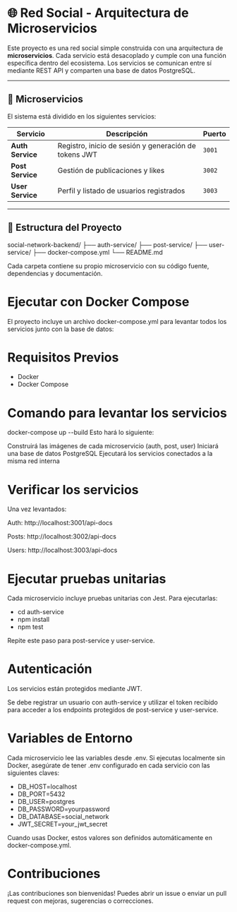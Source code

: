 # 🌐 Red Social - Arquitectura de Microservicios

Este proyecto es una red social simple construida con una arquitectura de **microservicios**. Cada servicio está desacoplado y cumple con una función específica dentro del ecosistema. Los servicios se comunican entre sí mediante REST API y comparten una base de datos PostgreSQL.

---

## 🧱 Microservicios

El sistema está dividido en los siguientes servicios:

| Servicio         | Descripción                                            | Puerto |
|------------------|--------------------------------------------------------|--------|
| **Auth Service** | Registro, inicio de sesión y generación de tokens JWT | `3001` |
| **Post Service** | Gestión de publicaciones y likes                      | `3002` |
| **User Service** | Perfil y listado de usuarios registrados              | `3003` |

---

## 📁 Estructura del Proyecto

social-network-backend/
├── auth-service/
├── post-service/
├── user-service/
├── docker-compose.yml
└── README.md

Cada carpeta contiene su propio microservicio con su código fuente, dependencias y documentación.

# Ejecutar con Docker Compose
El proyecto incluye un archivo docker-compose.yml para levantar todos los servicios junto con la base de datos:

# Requisitos Previos
 - Docker
 - Docker Compose

# Comando para levantar los servicios

docker-compose up --build
Esto hará lo siguiente:

Construirá las imágenes de cada microservicio (auth, post, user)
Iniciará una base de datos PostgreSQL
Ejecutará los servicios conectados a la misma red interna

# Verificar los servicios
Una vez levantados:

Auth: http://localhost:3001/api-docs

Posts: http://localhost:3002/api-docs

Users: http://localhost:3003/api-docs

# Ejecutar pruebas unitarias
Cada microservicio incluye pruebas unitarias con Jest. Para ejecutarlas:

 - cd auth-service
 - npm install
 - npm test

Repite este paso para post-service y user-service.

# Autenticación
Los servicios están protegidos mediante JWT.

Se debe registrar un usuario con auth-service y utilizar el token recibido para acceder a los endpoints protegidos de post-service y user-service.

# Variables de Entorno
Cada microservicio lee las variables desde .env. Si ejecutas localmente sin Docker, asegúrate de tener .env configurado en cada servicio con las siguientes claves:

 - DB_HOST=localhost
 - DB_PORT=5432
 - DB_USER=postgres
 - DB_PASSWORD=yourpassword
 - DB_DATABASE=social_network
 - JWT_SECRET=your_jwt_secret

Cuando usas Docker, estos valores son definidos automáticamente en docker-compose.yml.

# Contribuciones
¡Las contribuciones son bienvenidas! Puedes abrir un issue o enviar un pull request con mejoras, sugerencias o correcciones.